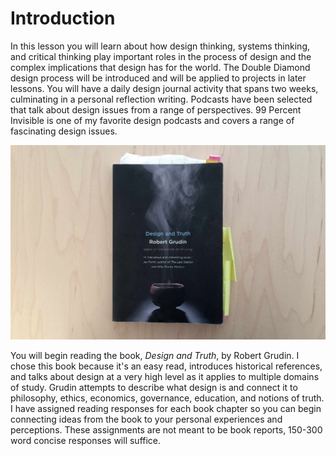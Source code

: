 # Introduction

In this lesson you will learn about how design thinking, systems thinking, and critical thinking play important roles in the process of design and the complex implications that design has for the world. The Double Diamond design process will be introduced and will be applied to projects in later lessons. You will have a daily design journal activity that spans two weeks, culminating in a personal reflection writing. Podcasts have been selected that talk about design issues from a range of perspectives. 99 Percent Invisible is one of my favorite design podcasts and covers a range of fascinating design issues.

![Photo of book, Design and Truth by Robert Grudin](/assets/design-and-truth-book@2x.jpg)

You will begin reading the book, _Design and Truth_, by Robert Grudin. I chose this book because it's an easy read, introduces historical references, and talks about design at a very high level as it applies to multiple domains of study. Grudin attempts to describe what design is and connect it to philosophy, ethics, economics, governance, education, and notions of truth. I have assigned reading responses for each book chapter so you can begin connecting ideas from the book to your personal experiences and perceptions. These assignments are not meant to be book reports, 150-300 word concise responses will suffice.

